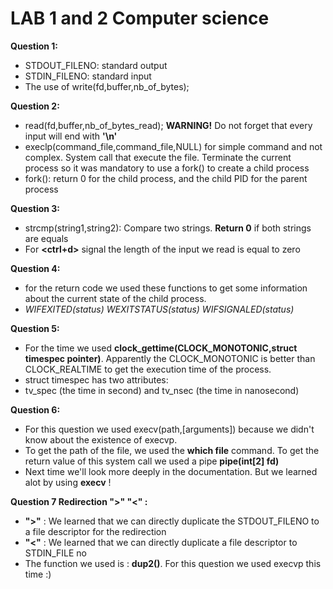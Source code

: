 # LAB 1 and 2 Computer science

**Question 1:**
  * STDOUT_FILENO: standard output
  * STDIN_FILENO: standard input
  * The use of write(fd,buffer,nb_of_bytes);

**Question 2:**
  * read(fd,buffer,nb_of_bytes_read); **WARNING!** Do not forget that every input will end with **'\n'**  
  * execlp(command_file,command_file,NULL) for simple command and not complex. System call that execute the file. Terminate the current process so it was mandatory to use a fork() to create a child process
  * fork(): return 0 for the child process, and the child PID for the parent process

**Question 3:**
  * strcmp(string1,string2): Compare two strings. **Return 0** if both strings are equals
  * For **<ctrl+d>** signal the length of the input we read is equal to zero

**Question 4:**
  * for the return code we used these functions to get some information about the current state of the child process.
  * *WIFEXITED(status)* *WEXITSTATUS(status)* *WIFSIGNALED(status)*

**Question 5:**
  * For the time we used **clock_gettime(CLOCK_MONOTONIC,struct timespec pointer)**. Apparently the CLOCK_MONOTONIC is better than CLOCK_REALTIME to get the execution time of the process.
  * struct timespec has two attributes:
   * tv_spec (the time in second) and tv_nsec (the time in nanosecond)

**Question 6:**
  * For this question we used execv(path,[arguments]) because we didn't know about the existence of execvp.
  * To get the path of the file, we used the **which file** command. To get the return value of this system call we used a pipe **pipe(int[2] fd)**
  * Next time we'll look more deeply in the documentation. But we learned alot by using **execv** !

**Question 7 Redirection ">" "<" :**
 * **">"** : We learned that we can directly duplicate the STDOUT_FILENO to a file descriptor for the redirection
 * **"<"** : We learned that we can directly duplicate a file descriptor to STDIN_FILE no
 * The function we used is : **dup2()**. For this question we used execvp this time :)
